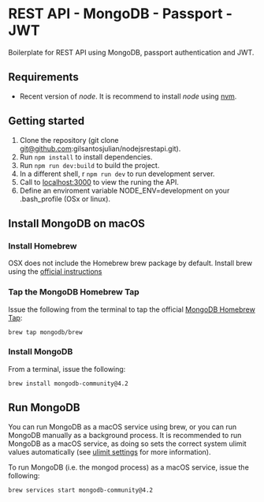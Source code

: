 # REST API - MongoDB - Passport - JWT

Boilerplate for REST API using MongoDB, passport authentication and JWT.

## Requirements

- Recent version of _node_. It is recommend to install _node_ using [nvm](https://github.com/creationix/nvm).

## Getting started

1.  Clone the repository (git clone git@github.com:gilsantosjulian/nodejsrestapi.git).
2.  Run `npm install` to install dependencies.
3.  Run `npm run dev:build` to build the project.
4.  In a different shell, r `npm run dev` to run development server.
5.  Call to [localhost:3000](http://localhost:3000) to view the runing the API.
6.  Define an enviroment variable NODE_ENV=development on your .bash_profile (OSx or linux).

## Install MongoDB on macOS

### Install Homebrew

OSX does not include the Homebrew brew package by default. Install brew using the [official instructions](https://brew.sh/#install)

### Tap the MongoDB Homebrew Tap

Issue the following from the terminal to tap the official [MongoDB Homebrew Tap](https://github.com/mongodb/homebrew-brew):

```
brew tap mongodb/brew
```

### Install MongoDB

From a terminal, issue the following:

```
brew install mongodb-community@4.2
```

## Run MongoDB

You can run MongoDB as a macOS service using brew, or you can run MongoDB manually as a background process. It is recommended to run MongoDB as a macOS service, as doing so sets the correct system ulimit values automatically (see [ulimit settings](https://docs.mongodb.com/manual/reference/ulimit/#ulimit-settings) for more information).

To run MongoDB (i.e. the mongod process) as a macOS service, issue the following:

```
brew services start mongodb-community@4.2
```
